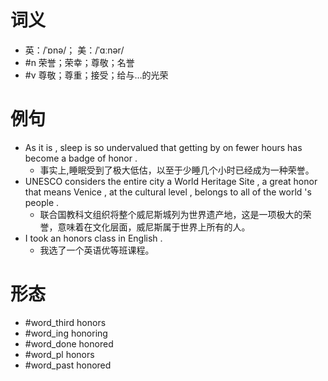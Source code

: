 # 词义
- 英：/ˈɒnə/； 美：/ˈɑːnər/
- #n 荣誉；荣幸；尊敬；名誉
- #v 尊敬；尊重；接受；给与…的光荣
# 例句
- As it is , sleep is so undervalued that getting by on fewer hours has become a badge of honor .
	- 事实上,睡眠受到了极大低估，以至于少睡几个小时已经成为一种荣誉。
- UNESCO considers the entire city a World Heritage Site , a great honor that means Venice , at the cultural level , belongs to all of the world 's people .
	- 联合国教科文组织将整个威尼斯城列为世界遗产地，这是一项极大的荣誉，意味着在文化层面，威尼斯属于世界上所有的人。
- I took an honors class in English .
	- 我选了一个英语优等班课程。
# 形态
- #word_third honors
- #word_ing honoring
- #word_done honored
- #word_pl honors
- #word_past honored
